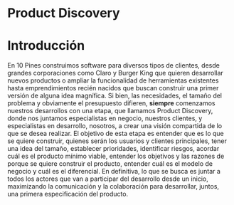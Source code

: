 # Product Discovery


# Introducción
En 10 Pines construimos software para diversos tipos de clientes, desde grandes corporaciones como Claro y Burger King que quieren desarrollar nuevos productos o ampliar la funcionalidad de herramientas existentes hasta emprendimientos recién nacidos que buscan construir una primer versión de alguna idea magnífica. Si bien, las necesidades, el tamaño del problema y obviamente el presupuesto difieren, **siempre** comenzamos nuestros desarrollos con una etapa, que llamamos Product Discovery, donde nos juntamos especialistas en negocio, nuestros clientes, y especialistas en desarrollo, nosotros, a crear una visión compartida de lo que se desea realizar. El objetivo de esta etapa es entender que es lo que se quiere construir, quienes serán los usuarios y clientes principales, tener una idea del tamaño, establecer prioridades, identificar riesgos, acordar cuál es el producto mínimo viable, entender los objetivos y las razones de porque se quiere construir el producto, entender cuál es el modelo de negocio y cuál es el diferencial. En definitiva, lo que se busca es juntar a todos los actores que van a participar del desarrollo desde un inicio, maximizando la comunicación y la colaboración para desarrollar, juntos, una primera especificación del producto. 

